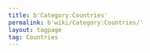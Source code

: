 ```yaml
---
title: b'Category:Countries'
permalink: b'wiki/Category:Countries/'
layout: tagpage
tag: Countries
---
```



